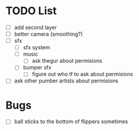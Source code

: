 # TODO List

- [ ] add second layer
- [ ] better camera (smoothing?)
- [ ] sfx
  - [ ] sfx system
  - [ ] music
    - [ ] ask thegur about permisions
  - [ ] bumper sfx
    - [ ] figure out who tf to ask about permisions
- [ ] ask other pumber artists about permisions

# Bugs

- [ ] ball sticks to the bottom of flippers sometimes
